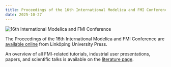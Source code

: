 ```yaml
---
title: Proceedings of the 16th International Modelica and FMI Conference available
date: 2025-10-27
---
```

![16th International Modelica and FMI Conference](/assets/images/Modelica_and_FMI_Confernce_Logo.png)  

The Proceedings of the 16th International Modelica and FMI Conference are [available online](https://ecp.ep.liu.se/index.php/modelica/issue/view/105) from Linköping University Press.

An overview of all FMI-related tutorials, industrial user presentations, papers, and scientific talks is available on the [literature page](https://fmi-standard.org/literature/).
